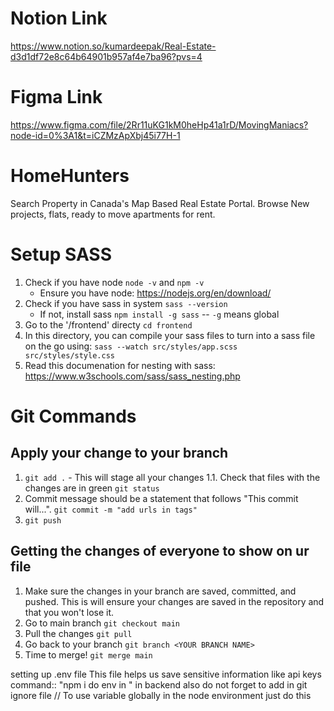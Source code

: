 




# Notion Link
https://www.notion.so/kumardeepak/Real-Estate-d3d1df72e8c64b64901b957af4e7ba96?pvs=4

# Figma Link
https://www.figma.com/file/2Rr11uKG1kM0heHp41a1rD/MovingManiacs?node-id=0%3A1&t=iCZMzApXbj45i77H-1

# HomeHunters
Search Property in Canada's  Map Based Real Estate Portal. Browse New projects, flats, ready to move apartments for rent.

# Setup SASS

1. Check if you have node `node -v` and `npm -v`
    - Ensure you have node: https://nodejs.org/en/download/
2. Check if you have sass in system `sass --version`
    - If not, install sass `npm install -g sass` 
     -- `-g` means global
3. Go to the '/frontend' directy `cd frontend`
3. In this directory, you can compile your sass files to turn into a sass file on the go using:
    `sass --watch src/styles/app.scss src/styles/style.css`
4. Read this documenation for nesting with sass: https://www.w3schools.com/sass/sass_nesting.php


# Git Commands

## Apply your change to your branch
1. `git add .` - This will stage all your changes
1.1. Check that files with the changes are in green `git status`
2. Commit message should be a statement that follows "This commit will...".
`git commit -m "add urls in tags"`
3. `git push`

## Getting the changes of everyone to show on ur file
1. Make sure the changes in your branch are saved, committed, and pushed. This is will ensure your changes are saved in the repository and that you won't lose it.
2. Go to main branch `git checkout main`
3. Pull the changes `git pull`
4. Go back to your branch `git branch <YOUR BRANCH NAME>`
5. Time to merge! `git merge main`


setting up .env file
This file helps us save sensitive information like api keys 
command:: "npm i do env in " in backend 
also do not forget to add in git ignore file // 
To use variable globally in the node environment just do this 
